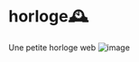 # horloge🕰
Une petite horloge web
![image](https://github.com/benstitousofiane/horloge/assets/129552238/5292fe26-6f52-4857-8f1f-165d0b7a300f)
